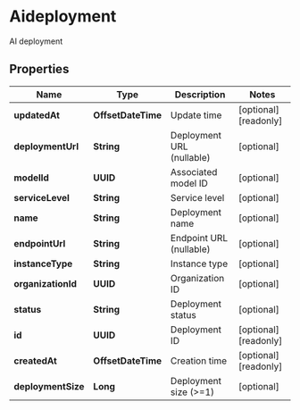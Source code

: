 

# Aideployment

AI deployment

## Properties

| Name | Type | Description | Notes |
|------------ | ------------- | ------------- | -------------|
|**updatedAt** | **OffsetDateTime** | Update time |  [optional] [readonly] |
|**deploymentUrl** | **String** | Deployment URL (nullable) |  [optional] |
|**modelId** | **UUID** | Associated model ID |  [optional] |
|**serviceLevel** | **String** | Service level |  [optional] |
|**name** | **String** | Deployment name |  [optional] |
|**endpointUrl** | **String** | Endpoint URL (nullable) |  [optional] |
|**instanceType** | **String** | Instance type |  [optional] |
|**organizationId** | **UUID** | Organization ID |  [optional] |
|**status** | **String** | Deployment status |  [optional] |
|**id** | **UUID** | Deployment ID |  [optional] [readonly] |
|**createdAt** | **OffsetDateTime** | Creation time |  [optional] [readonly] |
|**deploymentSize** | **Long** | Deployment size (&gt;&#x3D;1) |  [optional] |



